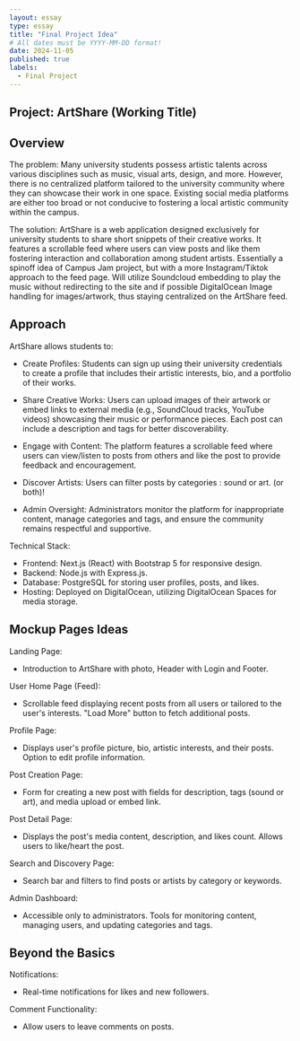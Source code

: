 ```yaml
---
layout: essay
type: essay
title: "Final Project Idea"
# All dates must be YYYY-MM-DD format!
date: 2024-11-05
published: true
labels:
  - Final Project
---
```


## Project: ArtShare (Working Title)

## Overview

The problem: Many university students possess artistic talents across various disciplines such as music, visual arts, design, and more. However, there is no centralized platform tailored to the university community where they can showcase their work in one space. Existing social media platforms are either too broad or not conducive to fostering a local artistic community within the campus.

The solution: ArtShare is a web application designed exclusively for university students to share short snippets of their creative works. It features a scrollable feed where users can view posts and like them fostering interaction and collaboration among student artists. Essentially a spinoff idea of Campus Jam project, but with a more Instagram/Tiktok approach to the feed page. Will utilize Soundcloud embedding to play the music without redirecting to the site and if possible DigitalOcean Image handling for images/artwork, thus staying centralized on the ArtShare feed.

## Approach

ArtShare allows students to:

- Create Profiles: Students can sign up using their university credentials to create a profile that includes their artistic interests, bio, and a portfolio of their works.

- Share Creative Works: Users can upload images of their artwork or embed links to external media (e.g., SoundCloud tracks, YouTube videos) showcasing their music or performance pieces. Each post can include a description and tags for better discoverability.

- Engage with Content: The platform features a scrollable feed where users can view/listen to posts from others and like the post to provide feedback and encouragement.

- Discover Artists: Users can filter posts by categories : sound or art. (or both)!
  
- Admin Oversight: Administrators monitor the platform for inappropriate content, manage categories and tags, and ensure the community remains respectful and supportive.

Technical Stack:

- Frontend: Next.js (React) with Bootstrap 5 for responsive design.
- Backend: Node.js with Express.js.
- Database: PostgreSQL for storing user profiles, posts, and likes.
- Hosting: Deployed on DigitalOcean, utilizing DigitalOcean Spaces for media storage.

## Mockup Pages Ideas

Landing Page:

- Introduction to ArtShare with photo, Header with Login and Footer.

User Home Page (Feed):

- Scrollable feed displaying recent posts from all users or tailored to the user's interests.
    "Load More" button to fetch additional posts.

Profile Page:

- Displays user's profile picture, bio, artistic interests, and their posts.
    Option to edit profile information.

Post Creation Page:

- Form for creating a new post with fields for description, tags (sound or art), and media upload or embed link.

Post Detail Page:

- Displays the post's media content, description, and likes count.
    Allows users to like/heart the post.

Search and Discovery Page:

- Search bar and filters to find posts or artists by category or keywords.

Admin Dashboard:

- Accessible only to administrators.
    Tools for monitoring content, managing users, and updating categories and tags.

## Beyond the Basics

Notifications:

- Real-time notifications for likes and new followers.

Comment Functionality:

- Allow users to leave comments on posts.
